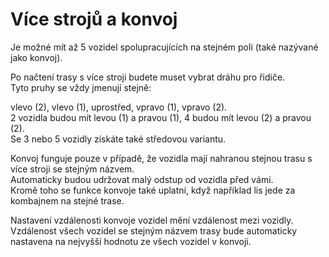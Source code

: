 # Více strojů a konvoj
  
Je možné mít až 5 vozidel spolupracujících na stejném poli (také nazývané jako konvoj).  


  
Po načtení trasy s více stroji budete muset vybrat dráhu pro řidiče.  
Tyto pruhy se vždy jmenují stejně:  

vlevo (2), vlevo (1), uprostřed, vpravo (1), vpravo (2).  
2 vozidla budou mít levou (1) a pravou (1), 4 budou mít levou (2) a pravou (2).  
Se 3 nebo 5 vozidly získáte také středovou variantu.  


  
Konvoj funguje pouze v případě, že vozidla mají nahranou stejnou trasu s více stroji se stejným názvem.  
Automaticky budou udržovat malý odstup od vozidla před vámi.  
Kromě toho se funkce konvoje také uplatní, když například lis jede za kombajnem na stejné trase.  


  
Nastavení vzdálenosti konvoje vozidel mění vzdálenost mezi vozidly.  
Vzdálenost všech vozidel se stejným názvem trasy bude automaticky nastavena na nejvyšší hodnotu ze všech vozidel v konvoji.  


